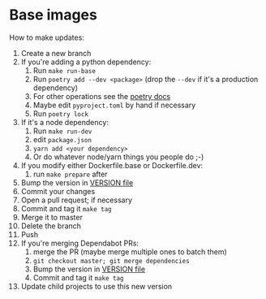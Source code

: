 
Base images
===========

How to make updates:

1. Create a new branch
1. If you're adding a python dependency:
    1.  Run `make run-base`
    1. Run `poetry add --dev <package>` (drop the `--dev` if it's a production
       dependency) 
    1. For other operations see the
       [poetry docs](https://poetry.eustace.io/docs/)
    1. Maybe edit `pyproject.toml` by hand if necessary
    1. Run `poetry lock`
1. If it's a node dependency:
    1. Run `make run-dev` 
    1. edit `package.json` 
    1. `yarn add <your dependency>`
    1. Or do whatever node/yarn things you people do ;-)
1. If you modify either Dockerfile.base or Dockerfile.dev:
    1. run `make prepare` after
1. Bump the version in [VERSION file](VERSION)
1. Commit your changes
1. Open a pull request; if necessary
1. Commit and tag it `make tag`
1. Merge it to master
1. Delete the branch
1. Push
1. If you're merging Dependabot PRs:
    1. merge the PR (maybe merge multiple ones to batch them)
    1. `git checkout master; git merge dependencies`
    1. Bump the version in [VERSION file](VERSION)
    1. Commit and tag it `make tag`
1. Update child projects to use this new version

